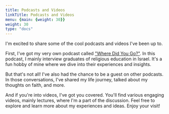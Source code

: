 ```yaml
---
title: Podcasts and Videos
linkTitle: Podcasts and Videos
menu: {main: {weight: 30}}
weight: 30
type: "docs"
---
```

I'm excited to share some of the cool podcasts and videos I've been up to.

First, I've got my very own podcast called ["Where Did You Go?"](./where_did_you_go). In this podcast, I mainly interview graduates of religious education in Israel. It's a fun hobby of mine where we dive into their experiences and insights.

But that's not all! I've also had the chance to be a guest on other podcasts. In those conversations, I've shared my life journey, talked about my thoughts on faith, and more.

And if you're into videos, I've got you covered. You'll find various engaging videos, mainly lectures, where I'm a part of the discussion. Feel free to explore and learn more about my experiences and ideas. Enjoy your visit!
